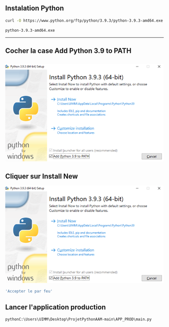 ## Instalation Python
```bash
curl -O https://www.python.org/ftp/python/3.9.3/python-3.9.3-amd64.exe
```
```bash
python-3.9.3-amd64.exe
```
---------------------------------------------------------------------------------
Cocher la case Add Python 3.9 to PATH
-------------------------------------

![Cocher la case Add Python 3.9 to PATH](Image_README/MicrosoftTeams-image-2.png)
----------------------------------------------------------------------------------
Cliquer sur Install New 
-----------------------

![Cliquer sur Install New](Image_README/MicrosoftTeams-image-2.png)
```bash
'Accepter le par feu'
```

## Lancer l'application production
```bash
pythonC:\Users\UIMM\Desktop\ProjetPythonAAM-main\APP_PROD\main.py
```

